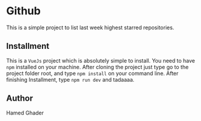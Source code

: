 # Github

This is a simple project to list last week highest starred repositories.

## Installment

This is a `VueJs` project which is absolutely simple to install. You need to have `npm` installed on your machine.
After cloning the project just type go to the project folder root, and type `npm install` on your command line.
After finishing Installment, type `npm run dev` and tadaaaa.

## Author

Hamed Ghader
